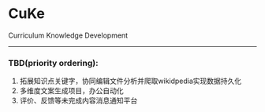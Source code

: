 # CuKe
Curriculum Knowledge Development





---
### TBD(priority ordering):
1. 拓展知识点关键字，协同编辑文件分析并爬取wikidpedia实现数据持久化
2. 多维度文案生成项目，办公自动化
3. 评价、反馈等未完成内容消息通知平台
